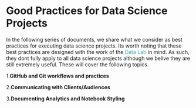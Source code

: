 # Good Practices for Data Science Projects
In the following series of documents, we share what we consider as best practices for executing data science projects. Its worth noting that these best practices are designed with the work of the <span style="color:#3EACAD">Data Lab</span> in mind. As such, they dont fully apply to all data science projects although we belive they are still extremely useful. These will cover the following topics.

1.**GitHub and Git workflows and practices**

2.**Communicating with Clients/Audiences**

3.**Documenting Analytics and Notebook Styling**
